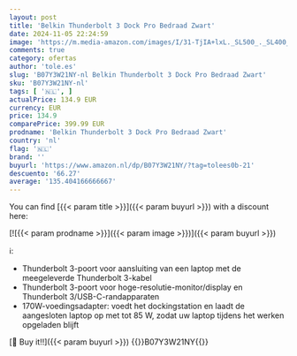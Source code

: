 ```yaml
---
layout: post
title: 'Belkin Thunderbolt 3 Dock Pro Bedraad Zwart'
date: 2024-11-05 22:24:59
image: 'https://m.media-amazon.com/images/I/31-TjIA+lxL._SL500_._SL400_.jpg'
comments: true
category: ofertas
author: 'tole.es'
slug: 'B07Y3W21NY-nl Belkin Thunderbolt 3 Dock Pro Bedraad Zwart'
sku: 'B07Y3W21NY-nl'
tags: [ '🇳🇱', ]
actualPrice: 134.9 EUR
currency: EUR
price: 134.9
comparePrice: 399.99 EUR
prodname: 'Belkin Thunderbolt 3 Dock Pro Bedraad Zwart'
country: 'nl'
flag: '🇳🇱'
brand: ''
buyurl: 'https://www.amazon.nl/dp/B07Y3W21NY/?tag=tolees0b-21'
descuento: '66.27'
average: '135.404166666667'
---
```


You can find [{{< param title >}}]({{< param buyurl >}}) with a discount here:

[![{{< param prodname >}}]({{< param image >}})]({{< param buyurl >}})

ℹ️:

- Thunderbolt 3-poort voor aansluiting van een laptop met de meegeleverde Thunderbolt 3-kabel
- Thunderbolt 3-poort voor hoge-resolutie-monitor/display en Thunderbolt 3/USB-C-randapparaten
- 170W-voedingsadapter: voedt het dockingstation en laadt de aangesloten laptop op met tot 85 W, zodat uw laptop tijdens het werken opgeladen blijft

[🛒 Buy it!!]({{< param buyurl >}})
{{<world>}}B07Y3W21NY{{</world>}}
